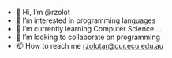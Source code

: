 - 👋 Hi, I’m @rzolot
- 👀 I’m interested in programming languages
- 🌱 I’m currently learning Computer Science ...
- 💞️ I’m looking to collaborate on programming 
- 📫 How to reach me rzolotar@our.ecu.edu.au

<!---
rzolot/rzolot is a ✨ special ✨ repository because its `README.md` (this file) appears on your GitHub profile.
You can click the Preview link to take a look at your changes.
--->
